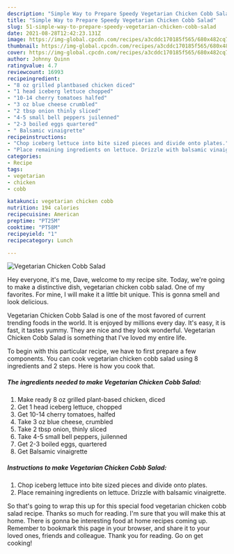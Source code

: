 ```yaml
---
description: "Simple Way to Prepare Speedy Vegetarian Chicken Cobb Salad"
title: "Simple Way to Prepare Speedy Vegetarian Chicken Cobb Salad"
slug: 51-simple-way-to-prepare-speedy-vegetarian-chicken-cobb-salad
date: 2021-08-28T12:42:23.131Z
image: https://img-global.cpcdn.com/recipes/a3cddc170185f565/680x482cq70/vegetarian-chicken-cobb-salad-recipe-main-photo.jpg
thumbnail: https://img-global.cpcdn.com/recipes/a3cddc170185f565/680x482cq70/vegetarian-chicken-cobb-salad-recipe-main-photo.jpg
cover: https://img-global.cpcdn.com/recipes/a3cddc170185f565/680x482cq70/vegetarian-chicken-cobb-salad-recipe-main-photo.jpg
author: Johnny Quinn
ratingvalue: 4.7
reviewcount: 16993
recipeingredient:
- "8 oz grilled plantbased chicken diced"
- "1 head iceberg lettuce chopped"
- "10-14 cherry tomatoes halfed"
- "3 oz blue cheese crumbled"
- "2 tbsp onion thinly sliced"
- "4-5 small bell peppers juilenned"
- "2-3 boiled eggs quartered"
- " Balsamic vinaigrette"
recipeinstructions:
- "Chop iceberg lettuce into bite sized pieces and divide onto plates."
- "Place remaining ingredients on lettuce. Drizzle with balsamic vinaigrette."
categories:
- Recipe
tags:
- vegetarian
- chicken
- cobb

katakunci: vegetarian chicken cobb 
nutrition: 194 calories
recipecuisine: American
preptime: "PT25M"
cooktime: "PT58M"
recipeyield: "1"
recipecategory: Lunch

---
```



![Vegetarian Chicken Cobb Salad](https://img-global.cpcdn.com/recipes/a3cddc170185f565/680x482cq70/vegetarian-chicken-cobb-salad-recipe-main-photo.jpg)

Hey everyone, it's me, Dave, welcome to my recipe site. Today, we're going to make a distinctive dish, vegetarian chicken cobb salad. One of my favorites. For mine, I will make it a little bit unique. This is gonna smell and look delicious.

Vegetarian Chicken Cobb Salad is one of the most favored of current trending foods in the world. It is enjoyed by millions every day. It's easy, it is fast, it tastes yummy. They are nice and they look wonderful. Vegetarian Chicken Cobb Salad is something that I've loved my entire life.




To begin with this particular recipe, we have to first prepare a few components. You can cook vegetarian chicken cobb salad using 8 ingredients and 2 steps. Here is how you cook that.

<!--inarticleads1-->

##### The ingredients needed to make Vegetarian Chicken Cobb Salad:

1. Make ready 8 oz grilled plant-based chicken, diced
1. Get 1 head iceberg lettuce, chopped
1. Get 10-14 cherry tomatoes, halfed
1. Take 3 oz blue cheese, crumbled
1. Take 2 tbsp onion, thinly sliced
1. Take 4-5 small bell peppers, juilenned
1. Get 2-3 boiled eggs, quartered
1. Get  Balsamic vinaigrette




<!--inarticleads2-->

##### Instructions to make Vegetarian Chicken Cobb Salad:

1. Chop iceberg lettuce into bite sized pieces and divide onto plates.
1. Place remaining ingredients on lettuce. Drizzle with balsamic vinaigrette.




So that's going to wrap this up for this special food vegetarian chicken cobb salad recipe. Thanks so much for reading. I'm sure that you will make this at home. There is gonna be interesting food at home recipes coming up. Remember to bookmark this page in your browser, and share it to your loved ones, friends and colleague. Thank you for reading. Go on get cooking!
